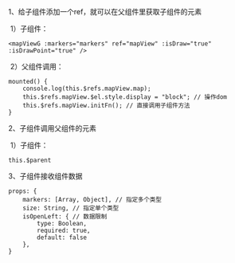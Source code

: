 1、给子组件添加一个ref，就可以在父组件里获取子组件的元素

​	1）子组件：

```
<mapViewG :markers="markers" ref="mapView" :isDraw="true" :isDrawPoint="true" />
```

​	2）父组件调用：

```
mounted() {      
	console.log(this.$refs.mapView.map);
	this.$refs.mapView.$el.style.display = "block"; // 操作dom
	this.$refs.mapView.initFn(); // 直接调用子组件方法
}
```

2、子组件调用父组件的元素

​	1）子组件：

```
this.$parent
```

3、子组件接收组件数据

```
props: {
	markers: [Array, Object], // 指定多个类型
    size: String, // 指定单个类型
    isOpenLeft: { // 数据限制
    	type: Boolean, 
    	required: true,
    	default: false
    },
}
```


